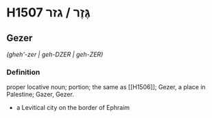 # H1507 גֶּזֶר / גזר

## Gezer

_(gheh'-zer | ɡeh-DZER | ɡeh-ZER)_

### Definition

proper locative noun; portion; the same as [[H1506]]; Gezer, a place in Palestine; Gazer, Gezer.

- a Levitical city on the border of Ephraim
